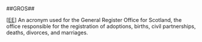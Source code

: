 ##GROS##

\[[EE](SOURCES.md#EE)\]  An acronym used for the General Register Office for Scotland, the office responsible for the registration of adoptions, births, civil partnerships, deaths, divorces, and marriages.
